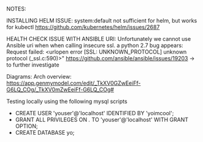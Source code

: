 NOTES:

INSTALLING HELM ISSUE: system:default not sufficient for helm, but works for kubectl
https://github.com/kubernetes/helm/issues/2687

HEALTH CHECK ISSUE WITH ANSIBLE URI:
Unfortunately we cannot use Ansible uri when when calling insecure ssl. a python 2.7 bug appears:
Request failed: <urlopen error [SSL: UNKNOWN_PROTOCOL] unknown protocol (_ssl.c:590)>"
https://github.com/ansible/ansible/issues/19203 -> to further investigate

Diagrams:
Arch overview: https://app.genmymodel.com/edit/_TkXV0GZwEeiFf-G6LQ_COg/_TkXV0mZwEeiFf-G6LQ_COg#

Testing locally using the following mysql scripts

* CREATE USER 'youser'@'localhost' IDENTIFIED BY 'yoimcool';
* GRANT ALL PRIVILEGES ON *.* TO 'youser'@'localhost' WITH GRANT OPTION;
* CREATE DATABASE yo;

